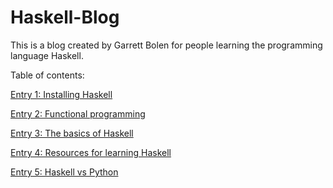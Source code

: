 # Haskell-Blog
This is a blog created by Garrett Bolen for people learning the programming language Haskell.

Table of contents:

[Entry 1: Installing Haskell](https://github.com/garrettbolen/Haskell-Blog/blob/main/Entry1.md)

[Entry 2: Functional programming](https://github.com/garrettbolen/Haskell-Blog/blob/main/Entry2.md)

[Entry 3: The basics of Haskell](https://github.com/garrettbolen/Haskell-Blog/blob/main/Entry3.md)

[Entry 4: Resources for learning Haskell](https://github.com/garrettbolen/Haskell-Blog/blob/main/Entry4.md)

[Entry 5: Haskell vs Python](https://github.com/garrettbolen/Haskell-Blog/blob/main/Entry5.md)
